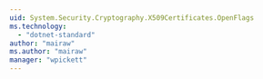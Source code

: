 ```yaml
---
uid: System.Security.Cryptography.X509Certificates.OpenFlags
ms.technology: 
  - "dotnet-standard"
author: "mairaw"
ms.author: "mairaw"
manager: "wpickett"
---
```

